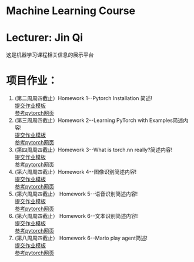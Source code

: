 # Machine Learning Course
# Lecturer: Jin Qi
这是机器学习课程相关信息的展示平台

# 项目作业：
1. (第二周周四截止）Homework 1--Pytorch Installation 简述!<br/>
   [提交作业模板](https://github.com/jinqijinqi/Artificial-Intelligence-Course/blob/main/homework/%E4%BD%9C%E4%B8%9A%201-%E5%91%A81-pytorch%E5%AE%89%E8%A3%85.docx)<br/>
   [参考pytorch网页](https://pytorch.org/get-started/locally/)<br/>
2. (第三周周四截止）Homework 2--Learning PyTorch with Examples简述内容!<br/>
   [提交作业模板](https://github.com/jinqijinqi/Artificial-Intelligence-Course/blob/main/homework/%E4%BD%9C%E4%B8%9A%202-%E5%91%A82-Learning%20PyTorch%20with%20Examples.docx)<br/>
   [参考pytorch网页](https://pytorch.org/tutorials/beginner/pytorch_with_examples.html)<br/>
3. (第四周周四截止）Homework 3--What is torch.nn really?简述内容!<br/>
   [提交作业模板](https://github.com/jinqijinqi/Artificial-Intelligence-Course/blob/main/homework/%E4%BD%9C%E4%B8%9A%203-%E5%91%A83-torch-nn.docx)<br/>
   [参考pytorch网页](https://pytorch.org/tutorials/beginner/nn_tutorial.html)<br/>
4. (第六周周四截止）Homework 4--图像识别简述内容!<br/>
   [提交作业模板](https://github.com/jinqijinqi/Artificial-Intelligence-Course/blob/main/homework/%E4%BD%9C%E4%B8%9A%204(optional)%E5%91%A85-%E5%9B%BE%E5%83%8F%E8%AF%86%E5%88%AB.docx)<br/>
   [参考pytorch网页](https://pytorch.org/tutorials/beginner/basics/quickstart_tutorial.html)<br/>
5. (第六周周四截止） Homework 5--语音识别简述内容!<br/>
   [提交作业模板](https://github.com/jinqijinqi/Artificial-Intelligence-Course/blob/main/homework/%E4%BD%9C%E4%B8%9A%205(optional)-%E5%91%A85-%E8%AF%AD%E9%9F%B3%E8%AF%86%E5%88%AB.docx)<br/>
   [参考pytorch网页](https://pytorch.org/audio/stable/tutorials/speech_recognition_pipeline_tutorial.html)<br/>
6. (第六周周四截止） Homework 6--文本识别简述内容!<br/>
   [提交作业模板](https://github.com/jinqijinqi/Artificial-Intelligence-Course/blob/main/homework/%E4%BD%9C%E4%B8%9A%206(optional)-%E5%91%A85-%E6%96%87%E6%9C%AC%E8%AF%86%E5%88%AB.docx)<br/>
   [参考pytorch网页](https://pytorch.org/tutorials/beginner/translation_transformer.html)<br/>
6. (第八周周四截止） Homework 6--Mario play agent简述!<br/>
   [提交作业模板](https://github.com/jinqijinqi/Artificial-Intelligence-Course/blob/main/homework/%E4%BD%9C%E4%B8%9A%207-%E5%91%A86-%E5%91%A88-%E8%AF%BE%E7%A8%8B%E6%9C%80%E7%BB%88%E6%8A%A5%E5%91%8A-%E9%A9%AC%E9%87%8C%E5%A5%A5%E7%8E%A9%E5%AE%B6.docx)<br/>
   [参考pytorch网页](https://pytorch.org/tutorials/intermediate/mario_rl_tutorial.html)<br/>
   
   



